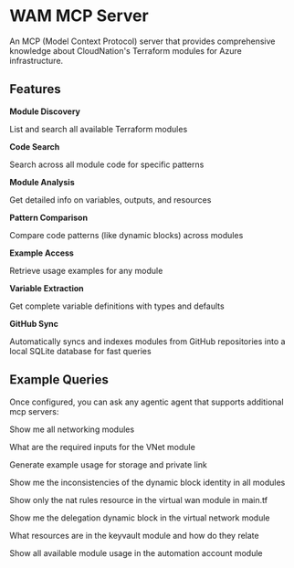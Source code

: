 # WAM MCP Server

An MCP (Model Context Protocol) server that provides comprehensive knowledge about CloudNation's Terraform modules for Azure infrastructure.

## Features

**Module Discovery**

List and search all available Terraform modules

**Code Search**

Search across all module code for specific patterns

**Module Analysis**

Get detailed info on variables, outputs, and resources

**Pattern Comparison**

Compare code patterns (like dynamic blocks) across modules

**Example Access**

Retrieve usage examples for any module

**Variable Extraction**

Get complete variable definitions with types and defaults

**GitHub Sync**

Automatically syncs and indexes modules from GitHub repositories into a local SQLite database for fast queries

## Example Queries

Once configured, you can ask any agentic agent that supports additional mcp servers:

Show me all networking modules

What are the required inputs for the VNet module

Generate example usage for storage and private link

Show me the inconsistencies of the dynamic block identity in all modules

Show only the nat rules resource in the virtual wan module in main.tf

Show me the delegation dynamic block in the virtual network module

What resources are in the keyvault module and how do they relate

Show all available module usage in the automation account module
